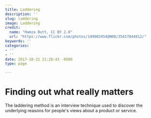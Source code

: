 ```yaml
---
title: Laddering
description: ''
slug: laddering
image: Laddering
credit:
  name: "Hamza Butt, CC BY 2.0"
  url: "https://www.flickr.com/photos/149902454@N08/35417844812/"
keywords: ''
categories:
- ''
- ''
date: 2017-10-31 21:28:43 -0500
type: page

---
```

# Finding out what really matters

The laddering method is an interview technique used to discover the underlying reasons for people's views about a product or service.

